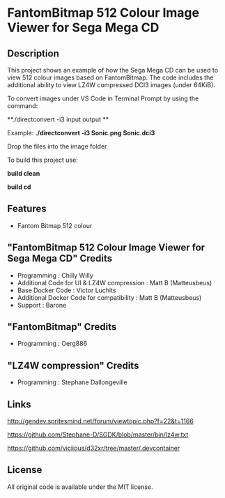 # FantomBitmap 512 Colour Image Viewer for Sega Mega CD

## Description

This project shows an example of how the Sega Mega CD can be used to view 512 colour images based on FantomBitmap.  The code includes the additional ability to view LZ4W compressed DCI3 images (under 64KiB).

To convert images under VS Code in Terminal Prompt by using the command:  

**./directconvert -i3 input output **

Example: **./directconvert -i3 Sonic.png Sonic.dci3**

Drop the files into the image folder

To build this project use: 

**build clean**

**build cd**

## Features
- Fantom Bitmap 512 colour

## "FantomBitmap 512 Colour Image Viewer for Sega Mega CD" Credits
* Programming : Chilly Willy
* Additional Code for UI & LZ4W compression : Matt B (Matteusbeus)
* Base Docker Code : Victor Luchits
* Additional Docker Code for compatibility : Matt B (Matteusbeus)
* Support : Barone

## "FantomBitmap" Credits
* Programming : Oerg886

## "LZ4W compression" Credits
* Programming : Stephane Dallongeville

## 

## Links
http://gendev.spritesmind.net/forum/viewtopic.php?f=22&t=1166

https://github.com/Stephane-D/SGDK/blob/master/bin/lz4w.txt

https://github.com/viciious/d32xr/tree/master/.devcontainer

## License
All original code is available under the MIT license.
